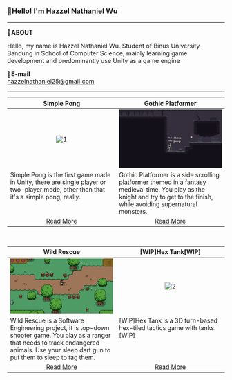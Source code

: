 ### 👋Hello! I'm Hazzel Nathaniel Wu

---

📌**ABOUT** <br>

Hello, my name is Hazzel Nathaniel Wu. Student of Binus University Bandung in School of Computer Science, mainly learning game development and predominantly use Unity as a game engine
<br>

📩**E-mail**<br>
hazzelnathaniel25@gmail.com

--- 

<table width="100%">
  <thead>
    <tr>
      <th width="50%" align="center"><a>Simple Pong</a></th> <!--tittle-->
      <th width="50%" align="center"><a>Gothic Platformer</a></th> <!--tittle-->
    </tr>
  </thead>
  <tbody>
    <tr>
      <td align="center">
        <img src="https://github.com/HazzelNat/HazzelNat/blob/main/Space%20Pong.gif" alt="1" style="width:100%;height:auto;">
      </td>
      <td align="center">
        <img src="https://github.com/HazzelNat/HazzelNat/blob/main/SideScroller.gif" alt="2" style="width:100%;height:auto;">
      </td>
    </tr>
    <tr>
      <td valign="text-top">Simple Pong is the first game made in Unity, there are single player or two-player mode, other than that it's a simple pong, really.</td> <!--desc-->
      <td valign="text-top">Gothic Platformer is a side scrolling platformer themed in a fantasy medieval time. You play as the knight and try to get to the finish, while avoiding supernatural monsters.</td> <!--desc-->
    </tr>
    <tr>
      <td align="center"><a href="">Read More</a></td> <!--link1-->
      <td align="center"><a href="https://github.com/HazzelNat/SideScroller">Read More</a></td> <!--link2-->
    </tr>
  </tbody>
</table>


<br>


<table width="100%">
  <thead>
    <tr>
      <th width="50%" align="center"><a>Wild Rescue</a></th> <!--tittle 3-->
      <th width="50%" align="center"><a>[WIP]Hex Tank[WIP]</a></th> <!--tittle 4-->
    </tr>
  </thead>
  <tbody>
    <tr>
      <td align="center">
        <img src="https://github.com/HazzelNat/HazzelNat/blob/main/Wild%20Rescue.gif" alt="1" style="width:100%;height:auto;">
      </td>
      <td align="center">
        <img src="" alt="2" style="width:100%;height:auto;">
      </td>
    </tr>
    <tr>
      <td valign="text-top">Wild Rescue is a Software Engineering project, it is top-down shooter game. You play as a ranger that needs to track endangered animals. Use your sleep dart gun to put them to sleep to tag them.</td> <!--desc-->
      <td valign="text-top">[WIP]Hex Tank is a 3D turn-based hex-tiled tactics game with tanks.[WIP]</td> <!--desc-->
    </tr>
    <tr>
      <td align="center"><a href="https://github.com/HazzelNat/WILDRESCUE2">Read More</a></td> <!--link1-->
      <td align="center"><a href="">Read More</a></td> <!--link2-->
    </tr>
  </tbody>
</table>
